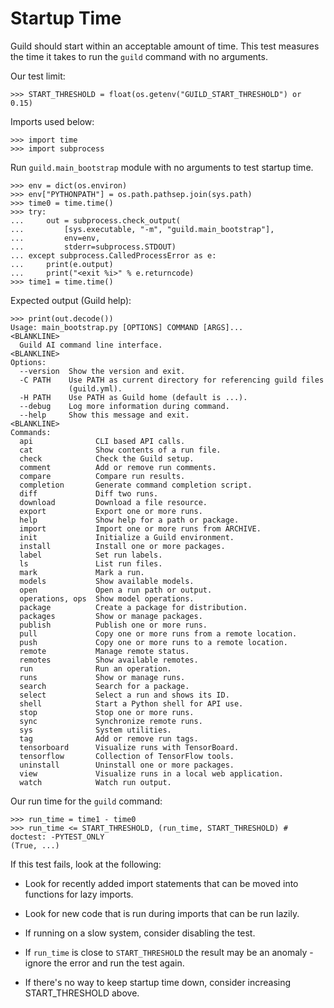 # Startup Time

Guild should start within an acceptable amount of time. This test
measures the time it takes to run the `guild` command with no
arguments.

Our test limit:

    >>> START_THRESHOLD = float(os.getenv("GUILD_START_THRESHOLD") or 0.15)

Imports used below:

    >>> import time
    >>> import subprocess

Run `guild.main_bootstrap` module with no arguments to test startup time.

    >>> env = dict(os.environ)
    >>> env["PYTHONPATH"] = os.path.pathsep.join(sys.path)
    >>> time0 = time.time()
    >>> try:
    ...     out = subprocess.check_output(
    ...         [sys.executable, "-m", "guild.main_bootstrap"],
    ...         env=env,
    ...         stderr=subprocess.STDOUT)
    ... except subprocess.CalledProcessError as e:
    ...     print(e.output)
    ...     print("<exit %i>" % e.returncode)
    >>> time1 = time.time()

Expected output (Guild help):

    >>> print(out.decode())
    Usage: main_bootstrap.py [OPTIONS] COMMAND [ARGS]...
    <BLANKLINE>
      Guild AI command line interface.
    <BLANKLINE>
    Options:
      --version  Show the version and exit.
      -C PATH    Use PATH as current directory for referencing guild files
                 (guild.yml).
      -H PATH    Use PATH as Guild home (default is ...).
      --debug    Log more information during command.
      --help     Show this message and exit.
    <BLANKLINE>
    Commands:
      api              CLI based API calls.
      cat              Show contents of a run file.
      check            Check the Guild setup.
      comment          Add or remove run comments.
      compare          Compare run results.
      completion       Generate command completion script.
      diff             Diff two runs.
      download         Download a file resource.
      export           Export one or more runs.
      help             Show help for a path or package.
      import           Import one or more runs from ARCHIVE.
      init             Initialize a Guild environment.
      install          Install one or more packages.
      label            Set run labels.
      ls               List run files.
      mark             Mark a run.
      models           Show available models.
      open             Open a run path or output.
      operations, ops  Show model operations.
      package          Create a package for distribution.
      packages         Show or manage packages.
      publish          Publish one or more runs.
      pull             Copy one or more runs from a remote location.
      push             Copy one or more runs to a remote location.
      remote           Manage remote status.
      remotes          Show available remotes.
      run              Run an operation.
      runs             Show or manage runs.
      search           Search for a package.
      select           Select a run and shows its ID.
      shell            Start a Python shell for API use.
      stop             Stop one or more runs.
      sync             Synchronize remote runs.
      sys              System utilities.
      tag              Add or remove run tags.
      tensorboard      Visualize runs with TensorBoard.
      tensorflow       Collection of TensorFlow tools.
      uninstall        Uninstall one or more packages.
      view             Visualize runs in a local web application.
      watch            Watch run output.

Our run time for the `guild` command:

    >>> run_time = time1 - time0
    >>> run_time <= START_THRESHOLD, (run_time, START_THRESHOLD) # doctest: -PYTEST_ONLY
    (True, ...)

If this test fails, look at the following:

- Look for recently added import statements that can be moved into
  functions for lazy imports.

- Look for new code that is run during imports that can be run lazily.

- If running on a slow system, consider disabling the test.

- If `run_time` is close to `START_THRESHOLD` the result may be an
  anomaly - ignore the error and run the test again.

- If there's no way to keep startup time down, consider increasing
  START_THRESHOLD above.
